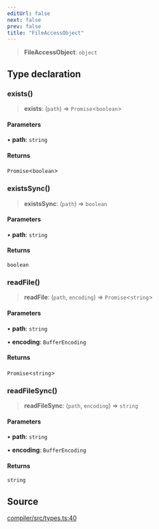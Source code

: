 ```yaml
---
editUrl: false
next: false
prev: false
title: "FileAccessObject"
---
```


> **FileAccessObject**: `object`

## Type declaration

### exists()

> **exists**: (`path`) => `Promise`\<`boolean`\>

#### Parameters

• **path**: `string`

#### Returns

`Promise`\<`boolean`\>

### existsSync()

> **existsSync**: (`path`) => `boolean`

#### Parameters

• **path**: `string`

#### Returns

`boolean`

### readFile()

> **readFile**: (`path`, `encoding`) => `Promise`\<`string`\>

#### Parameters

• **path**: `string`

• **encoding**: `BufferEncoding`

#### Returns

`Promise`\<`string`\>

### readFileSync()

> **readFileSync**: (`path`, `encoding`) => `string`

#### Parameters

• **path**: `string`

• **encoding**: `BufferEncoding`

#### Returns

`string`

## Source

[compiler/src/types.ts:40](https://github.com/evmts/tevm-monorepo/blob/main/bundler-packages/compiler/src/types.ts#L40)
